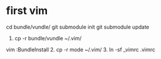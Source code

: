 first vim
===========

cd bundle/vundle/
git submodule init
git submodule update

1. cp -r bundle/vundle ~/.vim/

vim
:BundleInstall
2. cp -r mode ~/.vim/
3. ln -sf _vimrc  .vimrc
